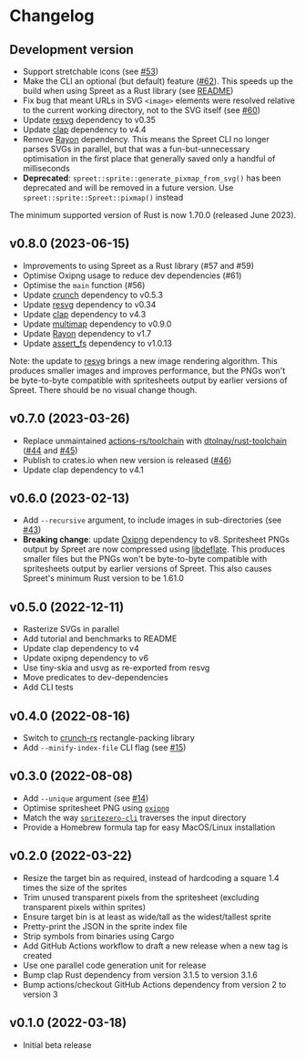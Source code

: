 # Changelog

## Development version

- Support stretchable icons (see [#53](https://github.com/flother/spreet/issues/53))
- Make the CLI an optional (but default) feature ([#62](https://github.com/flother/spreet/pull/62)). This speeds up the build when using Spreet as a Rust library (see [README](README.md#using-spreet-as-a-rust-library))
- Fix bug that meant URLs in SVG `<image>` elements were resolved relative to the current working directory, not to the SVG itself (see [#60](https://github.com/flother/spreet/issues/60))
- Update [resvg](https://crates.io/crates/resvg) dependency to v0.35
- Update [clap](https://crates.io/crates/clap) dependency to v4.4
- Remove [Rayon](https://crates.io/crates/rayon) dependency. This means the Spreet CLI no longer parses SVGs in parallel, but that was a fun-but-unnecessary optimisation in the first place that generally saved only a handful of milliseconds
- **Deprecated**: `spreet::sprite::generate_pixmap_from_svg()` has been deprecated and will be removed in a future version. Use `spreet::sprite::Spreet::pixmap()` instead

The minimum supported version of Rust is now 1.70.0 (released June 2023).

## v0.8.0 (2023-06-15)

- Improvements to using Spreet as a Rust library (#57 and #59)
- Optimise Oxipng usage to reduce dev dependencies (#61)
- Optimise the `main` function (#56)
- Update [crunch](https://crates.io/crates/crunch) dependency to v0.5.3
- Update [resvg](https://crates.io/crates/resvg) dependency to v0.34
- Update [clap](https://crates.io/crates/clap) dependency to v4.3
- Update [multimap](https://crates.io/crates/multimap) dependency to v0.9.0
- Update [Rayon](https://crates.io/crates/rayon) dependency to v1.7
- Update [assert_fs](https://crates.io/crates/assert_fs) dependency to v1.0.13

Note: the update to [resvg](https://crates.io/crates/resvg) brings a new image rendering algorithm. This produces smaller images and improves performance, but the PNGs won't be byte-to-byte compatible with spritesheets output by earlier versions of Spreet. There should be no visual change though.

## v0.7.0 (2023-03-26)

- Replace unmaintained [actions-rs/toolchain](https://github.com/actions-rs/toolchain) with [dtolnay/rust-toolchain](https://github.com/dtolnay/rust-toolchain) ([#44](https://github.com/flother/spreet/pull/44) and [#45](https://github.com/flother/spreet/pull/45))
- Publish to crates.io when new version is released ([#46](https://github.com/flother/spreet/pull/46))
- Update clap dependency to v4.1

## v0.6.0 (2023-02-13)

- Add `--recursive` argument, to include images in sub-directories (see [#43](https://github.com/flother/spreet/pull/43))
- **Breaking change**: update [Oxipng](https://github.com/shssoichiro/oxipng) dependency to v8. Spritesheet PNGs output by Spreet are now compressed using [libdeflate](https://github.com/ebiggers/libdeflate). This produces smaller files but the PNGs won't be byte-to-byte compatible with spritesheets output by earlier versions of Spreet. This also causes Spreet's minimum Rust version to be 1.61.0

## v0.5.0 (2022-12-11)

- Rasterize SVGs in parallel
- Add tutorial and benchmarks to README
- Update clap dependency to v4
- Update oxipng dependency to v6
- Use tiny-skia and usvg as re-exported from resvg
- Move predicates to dev-dependencies
- Add CLI tests

## v0.4.0 (2022-08-16)

- Switch to [crunch-rs](https://github.com/ChevyRay/crunch-rs) rectangle-packing library
- Add `--minify-index-file` CLI flag (see [#15](https://github.com/flother/spreet/issues/15))

## v0.3.0 (2022-08-08)

- Add `--unique` argument (see [#14](https://github.com/flother/spreet/pull/14))
- Optimise spritesheet PNG using [`oxipng`](https://github.com/shssoichiro/oxipng)
- Match the way [`spritezero-cli`](https://github.com/mapbox/spritezero-cli) traverses the input directory
- Provide a Homebrew formula tap for easy MacOS/Linux installation

## v0.2.0 (2022-03-22)

- Resize the target bin as required, instead of hardcoding a square 1.4 times the size of the sprites
- Trim unused transparent pixels from the spritesheet (excluding transparent pixels within sprites)
- Ensure target bin is at least as wide/tall as the widest/tallest sprite
- Pretty-print the JSON in the sprite index file
- Strip symbols from binaries using Cargo
- Add GitHub Actions workflow to draft a new release when a new tag is created
- Use one parallel code generation unit for release
- Bump clap Rust dependency from version 3.1.5 to version 3.1.6
- Bump actions/checkout GitHub Actions dependency from version 2 to version 3

## v0.1.0 (2022-03-18)

- Initial beta release
